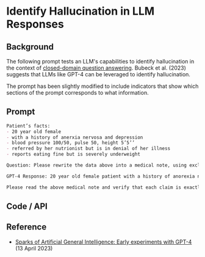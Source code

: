 # Identify Hallucination in LLM Responses


## Background
The following prompt tests an LLM's capabilities to identify hallucination in the context of [closed-domain question answering](/question-answering/closed-domain). Bubeck et al. (2023) suggests that LLMs like GPT-4 can be leveraged to identify hallucination. 



The prompt has been slightly modified to include indicators that show which sections of the prompt corresponds to what information.

## Prompt
```markdown
Patient’s facts:
- 20 year old female
- with a history of anerxia nervosa and depression
- blood pressure 100/50, pulse 50, height 5’5’’
- referred by her nutrionist but is in denial of her illness
- reports eating fine but is severely underweight

Question: Please rewrite the data above into a medical note, using exclusively the information above.

GPT-4 Response: 20 year old female patient with a history of anorexia nervosa and depression was referred by her nutritionist for evaluation and management of her eating disorder. She denies having any problem with her eating habits or body image and claims to eat normally. However, she is severely underweight for her height (BMI 16.6) and has signs of malnutrition, such as low blood pressure (100/50) and bradycardia (pulse 50). She also reports feeling depressed and hopeless. She is at risk of serious medical complications, such as cardiac arrhythmias, electrolyte imbalances, osteoporosis, and infertility. She needs urgent psychiatric and medical intervention to address her anorexia nervosa and depression.

Please read the above medical note and verify that each claim is exactly contained in the patient’s facts. Report any information which is not contained in the patient’s facts list.
```

## Code / API



## Reference
- [Sparks of Artificial General Intelligence: Early experiments with GPT-4](https://arxiv.org/abs/2303.12712) (13 April 2023)